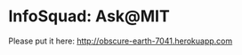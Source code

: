 InfoSquad: Ask@MIT
========================


Please put it here: http://obscure-earth-7041.herokuapp.com

